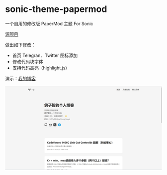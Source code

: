 # sonic-theme-papermod
一个自用的修改版 PaperMod 主题 For Sonic

[源项目](https://github.com/jakezhu9/sonic-theme-papermod)

做出如下修改：
- 首页 Telegran、Twitter 图标添加
- 修改代码块字体
- 支持代码高亮（highlight.js）

演示：[我的博客](https://blog.xiaozhisoc.net)

![](screenshot.png)